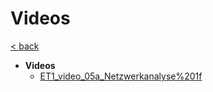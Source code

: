 # Videos

[< back](../B-REE-ET1.md)

- __Videos__
   - [ET1_video_05a_Netzwerkanalyse%201f](./ET1_video_05a.md)

